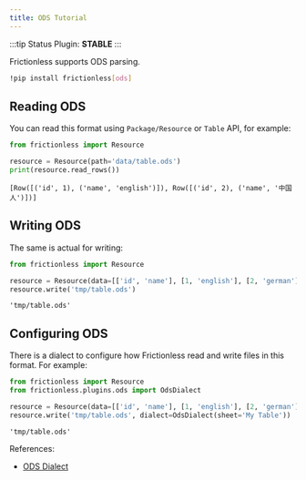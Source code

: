 ```yaml
---
title: ODS Tutorial
---
```


:::tip Status
Plugin: **STABLE**
:::

Frictionless supports ODS parsing.

```bash
!pip install frictionless[ods]
```


## Reading ODS

You can read this format using `Package/Resource` or `Table` API, for example:


```python
from frictionless import Resource

resource = Resource(path='data/table.ods')
print(resource.read_rows())
```

    [Row([('id', 1), ('name', 'english')]), Row([('id', 2), ('name', '中国人')])]


## Writing ODS

The same is actual for writing:


```python
from frictionless import Resource

resource = Resource(data=[['id', 'name'], [1, 'english'], [2, 'german']])
resource.write('tmp/table.ods')
```




    'tmp/table.ods'



## Configuring ODS

There is a dialect to configure how Frictionless read and write files in this format. For example:


```python
from frictionless import Resource
from frictionless.plugins.ods import OdsDialect

resource = Resource(data=[['id', 'name'], [1, 'english'], [2, 'german']])
resource.write('tmp/table.ods', dialect=OdsDialect(sheet='My Table'))
```




    'tmp/table.ods'



References:
- [ODS Dialect](https://frictionlessdata.io/tooling/python/formats-reference/#ods)
